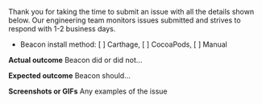 Thank you for taking the time to submit an issue with all the details shown below.  Our engineering team monitors issues submitted and strives to respond with 1-2 business days.

* Beacon install method: [ ] Carthage, [ ] CocoaPods, [ ] Manual

**Actual outcome**
Beacon did or did not...

**Expected outcome**
Beacon should...

**Screenshots or GIFs**
Any examples of the issue
